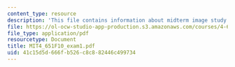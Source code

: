 ```yaml
---
content_type: resource
description: 'This file contains information about midterm image study sheet. '
file: https://ol-ocw-studio-app-production.s3.amazonaws.com/courses/4-651-art-since-1940-fall-2010/41c15d5d666fb526c8c882446c499734_MIT4_651F10_exam1.pdf
file_type: application/pdf
resourcetype: Document
title: MIT4_651F10_exam1.pdf
uid: 41c15d5d-666f-b526-c8c8-82446c499734
---
```

